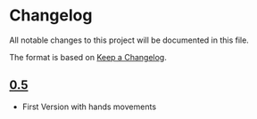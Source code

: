 # Changelog
All notable changes to this project will be documented in this file.

The format is based on [Keep a Changelog](http://keepachangelog.com/en/1.0.0/).

## [0.5](../../releases/tag/v0.5)
- First Version with hands movements 
